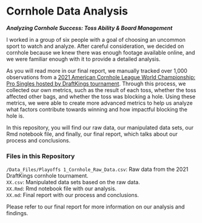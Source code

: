 # Cornhole Data Analysis
***Analyzing Cornhole Success: Toss Ability &amp; Board Management***

I worked in a group of six people with a goal of choosing an uncommon sport to watch and analyze. After careful consideration, we decided on cornhole because we knew there was enough footage available online, and we were familiar enough with it to provide a detailed analysis.

As you will read more in our final report, we manually tracked over 1,000 observations from a [2021 American Cornhole League World Championship: Pro Singles hosted by DraftKings tournament](https://www.youtube.com/watch?v=ZZ6-E4jsgzw). Through this process, we collected our own metrics, such as the result of each toss, whether the toss affected other bags, and whether the toss was blocking a hole. Using these metrics, we were able to create more advanced metrics to help us analyze what factors contribute towards winning and how impactful blocking the hole is.

In this repository, you will find our raw data, our manipulated data sets, our Rmd notebook file, and finally, our final report, which talks about our process and conclusions.

### Files in this Repository
`/Data_Files/Playoffs 1_Cornhole_Raw_Data.csv`: Raw data from the 2021 DraftKings cornhole tournament. <br>
`XX.csv`: Manipulated data sets based on the raw data. <br>
`XX.Rmd`: Rmd notebook file with our analysis. <br>
`XX.md`: Final report with our process and conclusions. <br>

Please refer to our final report for more information on our analysis and findings.
